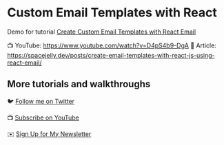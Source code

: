 # Custom Email Templates with React

Demo for tutorial [Create Custom Email Templates with React Email](https://www.youtube.com/watch?v=D4pS4b9-DgA)

📺 YouTube: https://www.youtube.com/watch?v=D4pS4b9-DgA
📝 Article: https://spacejelly.dev/posts/create-email-templates-with-react-js-using-react-email/

## More tutorials and walkthroughs

🐦 [Follow me on Twitter](https://twitter.com/colbyfayock)

📺 [Subscribe on YouTube](https://www.youtube.com/colbyfayock)

✉️ [Sign Up for My Newsletter](https://colbyfayock.com/newsletter)
